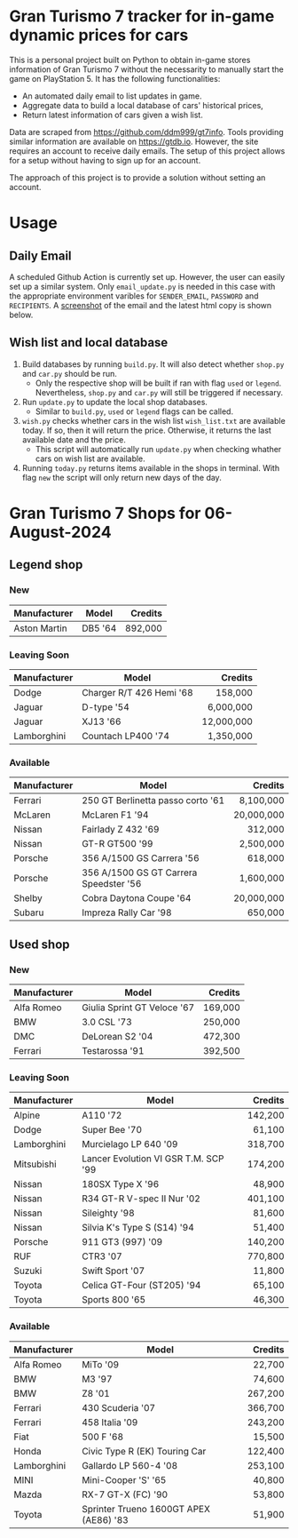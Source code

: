 # Gran Turismo 7 tracker for in-game dynamic prices for cars

This is a personal project built on Python to obtain in-game stores information of Gran Turismo 7 without the necessarity to manually start the game on PlayStation 5. It has the following functionalities:

- An automated daily email to list updates in game.
- Aggregate data to build a local database of cars' historical prices,
- Return latest information of cars given a wish list.

Data are scraped from https://github.com/ddm999/gt7info. Tools providing similar information are available on https://gtdb.io. However, the site requires an account to receive daily emails. The setup of this project allows for a setup without having to sign up for an account.

The approach of this project is to provide a solution without setting an account.

# Usage

## Daily Email

A scheduled Github Action is currently set up. However, the user can easily set up a similar system. Only `email_update.py` is needed in this case with the appropriate environment varibles for `SENDER_EMAIL`, `PASSWORD` and `RECIPIENTS`. A [screenshot](https://raw.githubusercontent.com/marcohoucheng/Gran-Turismo-7-Price-Tracker/main/data/email_screenshot.png) of the email and the latest html copy is shown below.

## Wish list and local database

1. Build databases by running `build.py`. It will also detect whether `shop.py` and `car.py` should be run.
    - Only the respective shop will be built if ran with flag `used` or `legend`. Nevertheless, `shop.py` and `car.py` will still be triggered if necessary.
2. Run `update.py` to update the local shop databases.
    - Similar to `build.py`, `used` or `legend` flags can be called.
3. `wish.py` checks whether cars in the wish list `wish_list.txt` are available today. If so, then it will return the price. Otherwise, it returns the last available date and the price.
    - This script will automatically run `update.py` when checking whather cars on wish list are available.
4. Running `today.py` returns items available in the shops in terminal. With flag `new` the script will only return new days of the day.


# Gran Turismo 7 Shops for 06-August-2024



## Legend shop

### New
 | Manufacturer | Model | Credits |
 | --- | --- | --: |
|Aston Martin|DB5 '64|892,000|

### Leaving Soon
 | Manufacturer | Model | Credits |
 | --- | --- | --: |
|Dodge|Charger R/T 426 Hemi '68|158,000|
|Jaguar|D-type '54|6,000,000|
|Jaguar|XJ13 '66|12,000,000|
|Lamborghini|Countach LP400 '74|1,350,000|

### Available
 | Manufacturer | Model | Credits |
 | --- | --- | --: |
|Ferrari|250 GT Berlinetta passo corto '61|8,100,000|
|McLaren|McLaren F1 '94|20,000,000|
|Nissan|Fairlady Z 432 '69|312,000|
|Nissan|GT-R GT500 '99|2,500,000|
|Porsche|356 A/1500 GS Carrera '56|618,000|
|Porsche|356 A/1500 GS GT Carrera Speedster '56|1,600,000|
|Shelby|Cobra Daytona Coupe '64|20,000,000|
|Subaru|Impreza Rally Car '98|650,000|


## Used shop

### New
 | Manufacturer | Model | Credits |
 | --- | --- | --: |
|Alfa Romeo|Giulia Sprint GT Veloce '67|169,000|
|BMW|3.0 CSL '73|250,000|
|DMC|DeLorean S2 '04|472,300|
|Ferrari|Testarossa '91|392,500|

### Leaving Soon
 | Manufacturer | Model | Credits |
 | --- | --- | --: |
|Alpine|A110 '72|142,200|
|Dodge|Super Bee '70|61,100|
|Lamborghini|Murcielago LP 640 '09|318,700|
|Mitsubishi|Lancer Evolution VI GSR T.M. SCP '99|174,200|
|Nissan|180SX Type X '96|48,900|
|Nissan|R34 GT-R V-spec II Nur '02|401,100|
|Nissan|Sileighty '98|81,600|
|Nissan|Silvia K's Type S (S14) '94|51,400|
|Porsche|911 GT3 (997) '09|140,200|
|RUF|CTR3 '07|770,800|
|Suzuki|Swift Sport '07|11,800|
|Toyota|Celica GT-Four (ST205) '94|65,100|
|Toyota|Sports 800 '65|46,300|

### Available
 | Manufacturer | Model | Credits |
 | --- | --- | --: |
|Alfa Romeo|MiTo '09|22,700|
|BMW|M3 '97|74,600|
|BMW|Z8 '01|267,200|
|Ferrari|430 Scuderia '07|366,700|
|Ferrari|458 Italia '09|243,200|
|Fiat|500 F '68|15,500|
|Honda|Civic Type R (EK) Touring Car|122,400|
|Lamborghini|Gallardo LP 560-4 '08|253,100|
|MINI|Mini-Cooper 'S' '65|40,800|
|Mazda|RX-7 GT-X (FC) '90|53,800|
|Toyota|Sprinter Trueno 1600GT APEX (AE86) '83|51,900|
